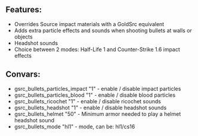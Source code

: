 
## Features:
- Overrides Source impact materials with a GoldSrc equivalent
- Adds extra particle effects and sounds when shooting bullets at walls or objects
- Headshot sounds
- Choice between 2 modes: Half-Life 1 and Counter-Strike 1.6 impact effects

## Convars:
- gsrc_bullets_particles_impact "1" - enable / disable impact particles
- gsrc_bullets_particles_blood "1" - enable / disable blood particles
- gsrc_bullets_ricochet "1" - enable / disable ricochet sounds
- gsrc_bullets_headshot "1" - enable / disable headshot sounds
- gsrc_bullets_helmet "50" - Minimum armor needed to play a helmet headshot sound
- gsrc_bullets_mode "hl1" - mode, can be: hl1/cs16
